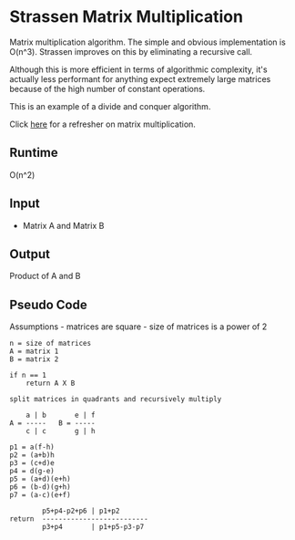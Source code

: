 # Strassen Matrix Multiplication

Matrix multiplication algorithm. The simple and obvious implementation is
O(n^3). Strassen improves on this by eliminating a recursive call.

Although this is more efficient in terms of algorithmic complexity, it's
actually less performant for anything expect extremely large matrices because
of the high number of constant operations.

This is an example of a divide and conquer algorithm.

Click [here](https://en.wikipedia.org/wiki/Matrix_multiplication) for a
refresher on matrix multiplication.

## Runtime
O(n^2)

## Input
- Matrix A and Matrix B

## Output
Product of A and B

## Pseudo Code
Assumptions
    - matrices are square
    - size of matrices is a power of 2


```
n = size of matrices
A = matrix 1
B = matrix 2

if n == 1
    return A X B

split matrices in quadrants and recursively multiply

    a | b       e | f
A = -----   B = -----
    c | c       g | h

p1 = a(f-h)
p2 = (a+b)h
p3 = (c+d)e
p4 = d(g-e)
p5 = (a+d)(e+h)
p6 = (b-d)(g+h)
p7 = (a-c)(e+f)

        p5+p4-p2+p6 | p1+p2
return  --------------------------
        p3+p4       | p1+p5-p3-p7

```
